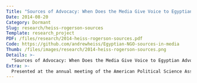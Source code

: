 ```yaml
---
Title: "Sources of Advocacy: When Does the Media Give Voice to Egyptian Advocacy NGOs?"
Date: 2014-08-20
Category: Dormant
Slug: research/heiss-rogerson-sources
Template: research_project
PDF: /files/research/2014-heiss-rogerson-sources.pdf
Code: https://github.com/andrewheiss/Egyptian-NGO-sources-in-media
Thumb: /files/images/research/2014-heiss-rogerson-sources.png
Details: >-
  "Sources of Advocacy: When Does the Media Give Voice to Egyptian Advocacy NGOs?" (with Ken Rogerson, Duke University)
Extra: >-
  Presented at the annual meeting of the American Political Science Association (APSA), Washington, DC, August 2014
---
```

